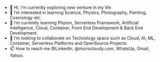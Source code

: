 - 👋 Hi, I’m currently exploring new venture in my life
- 👀 I’m interested in learning Science, Physics, Photography, Painting, Cosmology etc. 
- 🌱 I’m currently learning Phyton, Serverless Framework, Artificial Intelligence, Cloud, Container, Front End Development & Back End Development.
- 💞️ I’m looking to collaborate on Technology space such as Cloud, AI, ML, Container, Serverless Platforms and OpenSource Projects.
- 📫 How to reach me @LinkedIn, @microcloudy.com, WhatsUp, Gmail, Yahoo.

<!---
deenamanick/deenamanick is a ✨ special ✨ repository because its `README.md` (this file) appears on your GitHub profile.
You can click the Preview link to take a look at your changes.
Websites: https://www.jeevisoft.com https://www.jeeviacademy.com
--->
